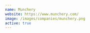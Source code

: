 ```yaml
---
name: Munchery
website: https://www.munchery.com/
image: /images/companies/munchery.png 
active: true
---
```

